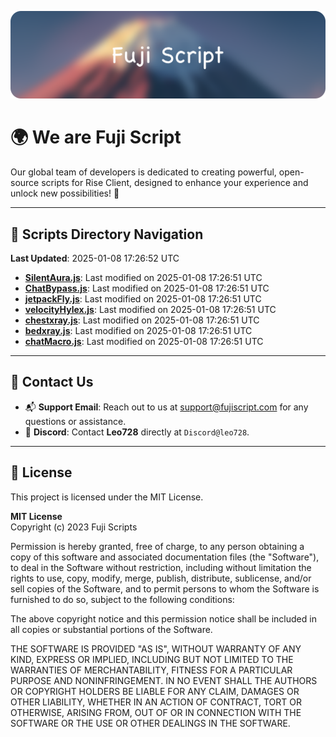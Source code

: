 ![Banner](.github/b.webp)

# 🌍 **We are Fuji Script**

Our global team of developers is dedicated to creating powerful, open-source scripts for Rise Client, designed to enhance your experience and unlock new possibilities! 🌟

---
<!-- SCRIPTS_NAVIGATION_START -->
## 📂 **Scripts Directory Navigation**

**Last Updated**: 2025-01-08 17:26:52 UTC

- **[SilentAura.js](scripts/SilentAura.js)**: Last modified on 2025-01-08 17:26:51 UTC
- **[ChatBypass.js](scripts/ChatBypass.js)**: Last modified on 2025-01-08 17:26:51 UTC
- **[jetpackFly.js](scripts/jetpackFly.js)**: Last modified on 2025-01-08 17:26:51 UTC
- **[velocityHylex.js](scripts/velocityHylex.js)**: Last modified on 2025-01-08 17:26:51 UTC
- **[chestxray.js](scripts/chestxray.js)**: Last modified on 2025-01-08 17:26:51 UTC
- **[bedxray.js](scripts/bedxray.js)**: Last modified on 2025-01-08 17:26:51 UTC
- **[chatMacro.js](scripts/chatMacro.js)**: Last modified on 2025-01-08 17:26:51 UTC

<!-- SCRIPTS_NAVIGATION_END -->

---

## 💬 **Contact Us**  
- 📬 **Support Email**: Reach out to us at [support@fujiscript.com](mailto:support@fujiscript.com) for any questions or assistance.  
- 💬 **Discord**: Contact **Leo728** directly at `Discord@leo728`.

---

## 📜 **License**

This project is licensed under the MIT License.  

**MIT License**  
Copyright (c) 2023 Fuji Scripts  

Permission is hereby granted, free of charge, to any person obtaining a copy of this software and associated documentation files (the "Software"), to deal in the Software without restriction, including without limitation the rights to use, copy, modify, merge, publish, distribute, sublicense, and/or sell copies of the Software, and to permit persons to whom the Software is furnished to do so, subject to the following conditions:  

The above copyright notice and this permission notice shall be included in all copies or substantial portions of the Software.  

THE SOFTWARE IS PROVIDED "AS IS", WITHOUT WARRANTY OF ANY KIND, EXPRESS OR IMPLIED, INCLUDING BUT NOT LIMITED TO THE WARRANTIES OF MERCHANTABILITY, FITNESS FOR A PARTICULAR PURPOSE AND NONINFRINGEMENT. IN NO EVENT SHALL THE AUTHORS OR COPYRIGHT HOLDERS BE LIABLE FOR ANY CLAIM, DAMAGES OR OTHER LIABILITY, WHETHER IN AN ACTION OF CONTRACT, TORT OR OTHERWISE, ARISING FROM, OUT OF OR IN CONNECTION WITH THE SOFTWARE OR THE USE OR OTHER DEALINGS IN THE SOFTWARE.  
